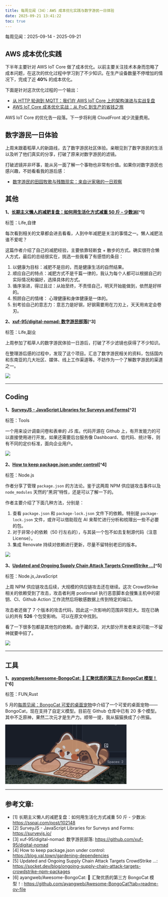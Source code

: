 ```yaml
---
title: 每周见闻（34）：AWS 成本优化实践与数字游民一日体验
date: 2025-09-21 13:41:22
toc: true
---
```


每周见闻：2025-09-14 - 2025-09-21

## AWS 成本优化实践

下半年主要针对 AWS IoT Core 做了成本优化。以前主要关注技术本身而忽略了成本问题，在这次的优化过程中学习到了不少知识。在生产设备数量不停增加的情况下，完成了近 **40%** 的成本优化。

下面是针对这次优化过程的一个输出：

- [ 从 HTTP 轮询到 MQTT：我们在 AWS IoT Core 上的架构演进与实战复盘 ](https://konata9.github.io/article/bbcqgo9g/)
- [ AWS IoT Core 成本优化实战：从 PoC 到生产的省钱之旅 ](https://konata9.github.io/article/0yx6lnd0/)

AWS IoT Core 的优化告一段落。下一步将利用 CloudFront 减少流量费用。

## 数字游民一日体验

上周末跟着稻草人的新路线，去了数字游民社区体验。亲眼见到了数字游民的生活以及听了他们真实的分享，打破了原来对数字游民的滤镜。

打破滤镜并非坏事，能从另一面了解一个事物也非常有价值。如果你对数字游民也感兴趣，不妨看看我的游后感：

- [ 数字游民的田园牧歌与残酷现实：来自计家墩的一日观察 ](https://konata9.github.io/article/awhl9g7l/)

## 其他
**1、[长期主义懒人的减肥复盘：如何用生活化方式减重 50 斤 - 少数派](https://sspai.com/post/102148)[^1]**

标签：Life,自律

每次看到相关的文章都会进去看看，人到中年减肥是关注的事情之一。懒人减肥法谁不爱呢？

这篇作者介绍了自己的减肥经验，主要依靠轻断食 + 散步的方式。确实很符合懒人方式，最后的总结很实在，挑选一些我看了有感悟的条目：
1. 以健康为目标：减肥不是目的，而是健康生活的自然结果。
2. 顺应自己的特点：减肥方式不是千篇一律的，我认为每个人都可以根据自己的实际情况和偏好，选择具体的方式。
3. 循序渐进，得过且过：从始至终，不责怪自己，明天开始能做到，依然是好样的。
4. 照顾自己的情绪： 心理健康和身体健康是一体的。
5. 别考验自己的意志力：意志力是好钢，好钢需要用在刀刃上，天天用肯定会卷刃。



**2、[xuf-95/digital-nomad: 数字游民部落](https://github.com/xuf-95/digital-nomad)[^3]**

标签：Life,副业

上周参加了稻草人的数字游民体验一日游后，打破了不少滤镜也获得了不少知识。

在整理游后感的过程中，发现了这个项目。汇总了数字游民相关的资料，包括国内和东南亚的几大社区、媒体、线上工作渠道等。不妨作为一个了解数字游民的渠道之一。

![](https://opengraph.githubassets.com/00546492a414dfa319367ae06ed1aa10eb3f74cfee5bc0cafd2f58760a215ed1/xuf-95/digital-nomad)

----

## Coding
**1、[SurveyJS - JavaScript Libraries for Surveys and Forms](https://surveyjs.io/)[^2]**

标签：Tools

一个用来设计调查问卷和表单的 JS 库。代码开源在 Github 上，有开发能力的可以直接使用进行开发。如果还需要后台服务像 Dashboard、低代码、统计等，则有不同的定价标准，面向企业用户。

![](https://surveyjs.io/Content/Images/V2/index-page/logo.png)

**2、[How to keep package.json under control](https://blog.val.town/gardening-dependencies)[^4]**

标签：Node.js

作者分享了管理 `package.json` 的方法论。鉴于这两周 NPM 供应链攻击事件以及 `node_modules` 天然的“黑洞”特性，还是可以了解一下的。

作者主要介绍了下面几种方法，分别是：
1. 查看 `package.json` 和 `package-lock.json` 文件下的依赖。特别是 `package-lock.json` 文件，或许可以借助现在 AI 来帮忙进行分析和梳理出一些不必要的包。
2. 对于非常小的依赖（50 行左右的），与其装一个包不如去复制源代码（注意 License）。
3. 集成 Renovate 持续对依赖进行更新，尽量不留特别老旧的版本。

![](https://imagedelivery.net/iHX6Ovru0O7AjmyT5yZRoA/062dfce1-0be9-498a-6ce3-99a2f9892900/public)

**3、[Updated and Ongoing Supply Chain Attack Targets CrowdStrike ...](https://socket.dev/blog/ongoing-supply-chain-attack-targets-crowdstrike-npm-packages)[^5]**

标签：Node.js,JavaScript

上周 NPM 供应链攻击后续，大规模的供应链攻击还在继续。这次 CrowdStrike 相关的依赖受到了攻击，攻击者利用 postinstall 执行恶意脚本会搜集主机中的密钥、CI、Github Action 工作流然后将敏感数据上传到特定的端口。

攻击者还做了 7 个版本的攻击代码，因此这一次影响的范围非常巨大。现在已确认的共有 **526** 个包受影响。
可以在原文中找到。

看了一下很多包都是其他包的依赖。由于藏的深，对大部分开发者来说可能一不留神就要中招了。

![](https://cdn.sanity.io/images/cgdhsj6q/production/3740dba254a802cbd91562cb1a87b1215b2fea8c-3398x1324.png?w=1000&q=95&fit=max&auto=format)

----

## 工具
**1、[ayangweb/Awesome-BongoCat: 🚀 汇聚优质的第三方 BongoCat 模型！](https://github.com/ayangweb/Awesome-BongoCat?tab=readme-ov-file)[^6]**

标签：FUN,Rust

5 月的[每周见闻：BongoCat 可爱的桌面宠物](https://konata9.github.io/weekly/2025/05/11/17-每周见闻-20250504_20250511/)中介绍了一个可爱的桌面宠物——BongoCat，现在支持了自定义模型。目前在 Github 仓库中已有 20 多个模型。其中不乏原神，果然二次元才是生产力。顺带一提，我从猫猫换成了小熊猫。

![](https://raw.githubusercontent.com/Konata9/pic-base/main/pics/202509212230755.png)

----

## 参考文章:
- [1] 长期主义懒人的减肥复盘：如何用生活化方式减重 50 斤 - 少数派: https://sspai.com/post/102148
- [2] SurveyJS - JavaScript Libraries for Surveys and Forms: https://surveyjs.io/
- [3] xuf-95/digital-nomad: 数字游民部落: https://github.com/xuf-95/digital-nomad
- [4] How to keep package.json under control: https://blog.val.town/gardening-dependencies
- [5] Updated and Ongoing Supply Chain Attack Targets CrowdStrike ...: https://socket.dev/blog/ongoing-supply-chain-attack-targets-crowdstrike-npm-packages
- [6] ayangweb/Awesome-BongoCat: 🚀 汇聚优质的第三方 BongoCat 模型！: https://github.com/ayangweb/Awesome-BongoCat?tab=readme-ov-file